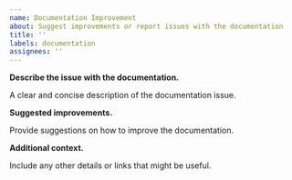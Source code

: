 ```yaml
---
name: Documentation Improvement
about: Suggest improvements or report issues with the documentation
title: ''
labels: documentation
assignees: ''
---
```


**Describe the issue with the documentation.**

A clear and concise description of the documentation issue.

**Suggested improvements.**

Provide suggestions on how to improve the documentation.

**Additional context.**

Include any other details or links that might be useful.
